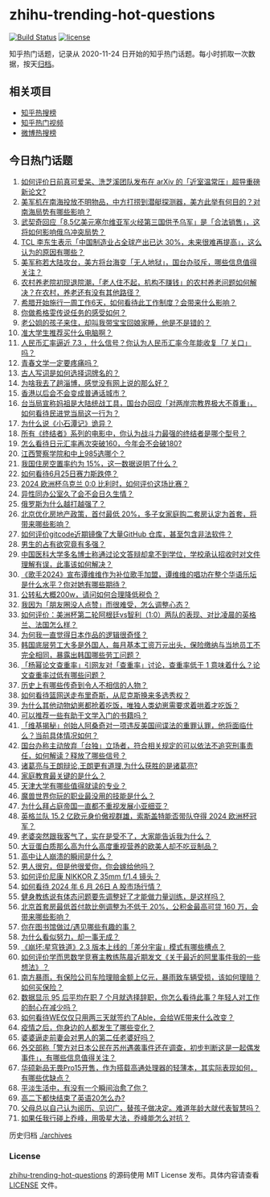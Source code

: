 # zhihu-trending-hot-questions

[![Build Status](https://github.com/justjavac/zhihu-trending-hot-questions/workflows/ci/badge.svg?branch=master)](https://github.com/justjavac/zhihu-trending-hot-questions/actions)
[![license](https://img.shields.io/github/license/justjavac/zhihu-trending-hot-questions)](https://github.com/justjavac/zhihu-trending-hot-questions/blob/master/LICENSE)

知乎热门话题，记录从 2020-11-24
日开始的知乎热门话题。每小时抓取一次数据，按天[归档](./archives)。

## 相关项目

- [知乎热搜榜](https://github.com/justjavac/zhihu-trending-top-search)
- [知乎热门视频](https://github.com/justjavac/zhihu-trending-hot-video)
- [微博热搜榜](https://github.com/justjavac/weibo-trending-hot-search)

## 今日热门话题

<!-- BEGIN -->
<!-- 最后更新时间 Thu Jun 27 2024 06:19:42 GMT+0800 (China Standard Time) -->

1. [如何评价日前真可爱呆、洗芝溪团队发布在 arXiv 的「近室温常压」超导重磅新论文?](https://www.zhihu.com/question/659946224)
1. [美军机在南海投放不明物品，中方打捞到潜艇探测器，美方此举有何目的？对南海局势有哪些影响？](https://www.zhihu.com/question/660002644)
1. [武契奇回应「8.5亿美元塞尔维亚军火经第三国供予乌军」是「合法销售」，这将如何影响俄乌冲突局势？](https://www.zhihu.com/question/659736487)
1. [TCL 李东生表示「中国制造业占全球产出已达 30%，未来很难再提高」，这么认为的原因有哪些？](https://www.zhihu.com/question/659892273)
1. [美军称若大陆攻台，美方将台海变「无人地狱」，国台办驳斥，哪些信息值得关注？](https://www.zhihu.com/question/659964858)
1. [农村养老院初现退院潮，「老人住不起，机构不赚钱」的农村养老问题如何解决？在农村，养老还有没有其他路径？](https://www.zhihu.com/question/659964930)
1. [希腊开始施行一周工作6天，如何看待此工作制度？会带来什么影响？](https://www.zhihu.com/question/659945199)
1. [你做希格雯传说任务的感受如何？](https://www.zhihu.com/question/659889033)
1. [老公姐的孩子来住，却叫我带宝宝回娘家睡，他是不是错的？](https://www.zhihu.com/question/659675954)
1. [准大学生推荐买什么电脑啊？](https://www.zhihu.com/question/659614531)
1. [人民币汇率逼近 7.3 ，什么信号？你认为人民币汇率今年能收复「7 关口」吗？](https://www.zhihu.com/question/659841085)
1. [青春文学一定要疼痛吗？](https://www.zhihu.com/question/659445362)
1. [古人写词是如何选择词牌名的？](https://www.zhihu.com/question/658541555)
1. [为啥我去了趟淄博，感觉没有网上说的那么好？](https://www.zhihu.com/question/653956219)
1. [香港以后会不会变成普通话城市？](https://www.zhihu.com/question/652133922)
1. [台当局宣称妈祖是大陆统战工具，国台办回应「对两岸宗教界极大不尊重」，如何看待民进党当局这一行为？](https://www.zhihu.com/question/659954332)
1. [为什么说《小石潭记》诡异？](https://www.zhihu.com/question/324274795)
1. [所有《终结者》系列的电影中，你认为战斗力最强的终结者是哪个型号？](https://www.zhihu.com/question/356786972)
1. [怎么看待日元汇率再次突破160，今年会不会破180?](https://www.zhihu.com/question/659870412)
1. [江西警察学院和中上985选哪个？](https://www.zhihu.com/question/659905637)
1. [我国住房空置率约为 15%，这一数据说明了什么？](https://www.zhihu.com/question/656126227)
1. [如何看待6月25日赛力斯跌停？](https://www.zhihu.com/question/659875690)
1. [2024 欧洲杯乌克兰 0:0 比利时，如何评价这场比赛？](https://www.zhihu.com/question/659955657)
1. [异性同办公室久了会不会日久生情？](https://www.zhihu.com/question/659807021)
1. [俄罗斯为什么越打越强了？](https://www.zhihu.com/question/654002739)
1. [北京优化房地产政策，首付最低 20%，多子女家庭购二套房认定为首套，将带来哪些影响？](https://www.zhihu.com/question/659996344)
1. [如何评价gitcode近期镜像了大量GitHub 仓库，甚至包含非法软件？](https://www.zhihu.com/question/659859887)
1. [男生的占有欲究竟有多强？](https://www.zhihu.com/question/654775818)
1. [中国医科大学多名博士称通过论文答辩却拿不到学位，学校承认招收时对文件理解有误，此事该如何解决？](https://www.zhihu.com/question/659971760)
1. [《歌手2024》宣布谭维维作为补位歌手加盟，谭维维的唱功在整个华语乐坛是什么水平？你对她有哪些期待？](https://www.zhihu.com/question/659966410)
1. [公转私大概200w，请问如何合理降低税负？](https://www.zhihu.com/question/607165167)
1. [我因为「朋友圈没人点赞」而很难受，怎么调整心态？](https://www.zhihu.com/question/659867940)
1. [如何评价：美洲杯第二轮阿根廷vs智利（1:0）两队的表现、对比凌晨的英格兰、法国怎么样？](https://www.zhihu.com/question/659957481)
1. [为何我一直觉得日本作品的逻辑很奇怪？](https://www.zhihu.com/question/659866572)
1. [韩国底层劳工大多是外国人，每月基本工资万元出头，保险缴纳与当地员工不完全相同，暴露出韩国哪些劳工问题？](https://www.zhihu.com/question/659945370)
1. [「杨幂论文查重率」引网友对「查重率」讨论，查重率低于 1 意味着什么？论文查重率过低有哪些问题？](https://www.zhihu.com/question/659852076)
1. [历史上有哪些传奇到令人不相信的人物？](https://www.zhihu.com/question/324693100)
1. [如何看待篮网送走布里奇斯，从尼克斯换来多选秀权？](https://www.zhihu.com/question/659959430)
1. [为什么其他动物幼崽都抢着吃饭，唯独人类幼崽需要求着哄着才吃饭？](https://www.zhihu.com/question/620889402)
1. [可以推荐一些有助于文学入门的书籍吗？](https://www.zhihu.com/question/659280739)
1. [「维基揭秘」创始人阿桑奇对一项违反美国间谍法的重罪认罪，他将面临什么？当前具体情况如何？](https://www.zhihu.com/question/659832622)
1. [国台办称主动放弃「台独」立场者，符合相关规定的可以依法不追究刑事责任，如何解读？释放了哪些信号？](https://www.zhihu.com/question/659956469)
1. [诸葛亮与王朗辩论,王朗更有道理,为什么获胜的是诸葛亮?](https://www.zhihu.com/question/605598149)
1. [家庭教育最关键的是什么？](https://www.zhihu.com/question/654832812)
1. [天津大学有哪些值得就读的专业？](https://www.zhihu.com/question/326210125)
1. [魔兽世界你玩的职业最没用的技能是什么？](https://www.zhihu.com/question/659834108)
1. [为什么拜占庭帝国一直都不重视发展小亚细亚？](https://www.zhihu.com/question/463998888)
1. [英格兰队 15.2 亿欧元身价傲视群雄，索斯盖特能否带队夺得 2024 欧洲杯冠军？](https://www.zhihu.com/question/658746654)
1. [老婆突然跟我客气了，实在是受不了，大家能告诉我为什么？](https://www.zhihu.com/question/651675744)
1. [大豆蛋白质那么高为什么高度重视营养的欧美人却不吃豆制品？](https://www.zhihu.com/question/657545506)
1. [高中让人崩溃的瞬间是什么？](https://www.zhihu.com/question/487981566)
1. [男人很穷，但是他很爱你，你会嫁给他吗？](https://www.zhihu.com/question/659913710)
1. [如何评价尼康 NIKKOR Z 35mm f/1.4 镜头？](https://www.zhihu.com/question/659960476)
1. [如何看待 2024 年 6 月 26日 A 股市场行情？](https://www.zhihu.com/question/659944159)
1. [健身教练说有体态问题要先调整好了才能做力量训练，是这样吗？](https://www.zhihu.com/question/658967414)
1. [北京首套房最低首付款比例调整为不低于 20%，公积金最高可贷 160 万，会带来哪些影响？](https://www.zhihu.com/question/659995384)
1. [你在图书馆做过/遇见哪些有趣的事？](https://www.zhihu.com/question/23194847)
1. [为什么看似努力，却一事无成？](https://www.zhihu.com/question/659718974)
1. [《崩坏:星穹铁道》2.3 版本上线的「差分宇宙」模式有哪些槽点？](https://www.zhihu.com/question/659951203)
1. [如何评价学而思数学竞赛主教练陈晨近期发文《关于最近的阿里事件我的一些想法》？](https://www.zhihu.com/question/659836746)
1. [南方暴雨，有保险公司车险理赔金额上亿元，暴雨致车辆受损，该如何理赔？如何买保险？](https://www.zhihu.com/question/659944468)
1. [数据显示 95 后平均在职 7 个月就选择辞职，你怎么看待此事？年轻人对工作的耐心在减少吗？](https://www.zhihu.com/question/659965209)
1. [如何看待WE仅仅只用两三天就签约了Able，会给WE带来什么改变？](https://www.zhihu.com/question/659916448)
1. [疫情之后，你身边的人都发生了哪些变化？](https://www.zhihu.com/question/659478012)
1. [婆婆逼走前妻会对男人的第二任老婆好吗？](https://www.zhihu.com/question/659758416)
1. [外交部称「警方对日本公民在苏州遇袭事件还在调查，初步判断这是一起偶发事件」，有哪些信息值得关注？](https://www.zhihu.com/question/659872806)
1. [华硕新品无畏Pro15开售，作为搭载高通处理器的轻薄本，其实际表现如何，有哪些优缺点？](https://www.zhihu.com/question/659224436)
1. [平淡生活中，有没有一个瞬间治愈了你？](https://www.zhihu.com/question/659787463)
1. [高二下都快结束了英语20怎么办?](https://www.zhihu.com/question/656535910)
1. [父母总以自己认为阅历、见识广，替孩子做决定。难道年龄大就代表智慧吗？](https://www.zhihu.com/question/659838670)
1. [如果任我行碰上乔峰，用吸星大法，乔峰能怎么对抗？](https://www.zhihu.com/question/659666423)

<!-- END -->

历史归档 [./archives](./archives)

### License

[zhihu-trending-hot-questions](https://github.com/justjavac/zhihu-trending-hot-questions)
的源码使用 MIT License 发布。具体内容请查看 [LICENSE](./LICENSE) 文件。
